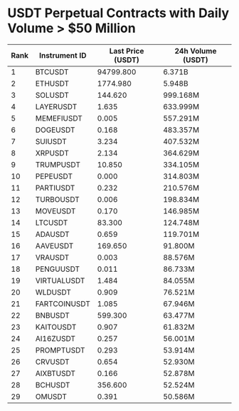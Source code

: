 # USDT Perpetual Contracts with Daily Volume > $50 Million

| Rank | Instrument ID | Last Price (USDT) | 24h Volume (USDT) |
|------|---------------|-------------------|-------------------|
| 1 | BTCUSDT | 94799.800 | 6.371B |
| 2 | ETHUSDT | 1774.980 | 5.948B |
| 3 | SOLUSDT | 144.620 | 999.168M |
| 4 | LAYERUSDT | 1.635 | 633.999M |
| 5 | MEMEFIUSDT | 0.005 | 557.291M |
| 6 | DOGEUSDT | 0.168 | 483.357M |
| 7 | SUIUSDT | 3.234 | 407.532M |
| 8 | XRPUSDT | 2.134 | 364.629M |
| 9 | TRUMPUSDT | 10.850 | 334.105M |
| 10 | PEPEUSDT | 0.000 | 314.803M |
| 11 | PARTIUSDT | 0.232 | 210.576M |
| 12 | TURBOUSDT | 0.006 | 198.834M |
| 13 | MOVEUSDT | 0.170 | 146.985M |
| 14 | LTCUSDT | 83.300 | 124.748M |
| 15 | ADAUSDT | 0.659 | 119.701M |
| 16 | AAVEUSDT | 169.650 | 91.800M |
| 17 | VRAUSDT | 0.003 | 88.576M |
| 18 | PENGUUSDT | 0.011 | 86.733M |
| 19 | VIRTUALUSDT | 1.484 | 84.055M |
| 20 | WLDUSDT | 0.909 | 76.521M |
| 21 | FARTCOINUSDT | 1.085 | 67.946M |
| 22 | BNBUSDT | 599.300 | 63.477M |
| 23 | KAITOUSDT | 0.907 | 61.832M |
| 24 | AI16ZUSDT | 0.257 | 56.001M |
| 25 | PROMPTUSDT | 0.293 | 53.914M |
| 26 | CRVUSDT | 0.654 | 52.930M |
| 27 | AIXBTUSDT | 0.166 | 52.878M |
| 28 | BCHUSDT | 356.600 | 52.524M |
| 29 | OMUSDT | 0.391 | 50.586M |
